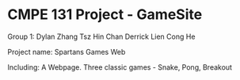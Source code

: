 # CMPE 131 Project - GameSite
Group 1:
Dylan Zhang
Tsz Hin Chan 
Derrick Lien
Cong He

Project name: Spartans Games Web

Including:
A Webpage.
Three classic games - Snake, Pong, Breakout
